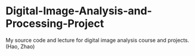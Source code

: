 # Digital-Image-Analysis-and-Processing-Project
My source code and lecture for digital image analysis course and projects. (Hao, Zhao) 
